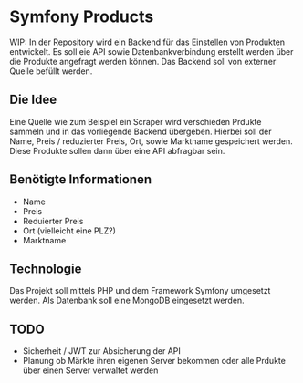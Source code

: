 # Symfony Products

WIP: In der Repository wird ein Backend für das Einstellen von Produkten entwickelt.
Es soll eie API sowie Datenbankverbindung erstellt werden über die Produkte angefragt werden können.
Das Backend soll von externer Quelle befüllt werden.

## Die Idee

Eine Quelle wie zum Beispiel ein Scraper wird verschieden Prdukte sammeln und
in das vorliegende Backend übergeben. Hierbei soll der Name, Preis / reduzierter Preis, 
Ort, sowie Marktname gespeichert werden. Diese Produkte sollen dann über eine API abfragbar sein.

## Benötigte Informationen

- Name 
- Preis 
- Reduierter Preis
- Ort (vielleicht eine PLZ?)
- Marktname

## Technologie

Das Projekt soll mittels PHP und dem Framework Symfony umgesetzt werden. 
Als Datenbank soll eine MongoDB eingesetzt werden.

## TODO

- Sicherheit / JWT zur Absicherung der API
- Planung ob Märkte ihren eigenen Server bekommen oder alle Prdukte über einen Server verwaltet werden
